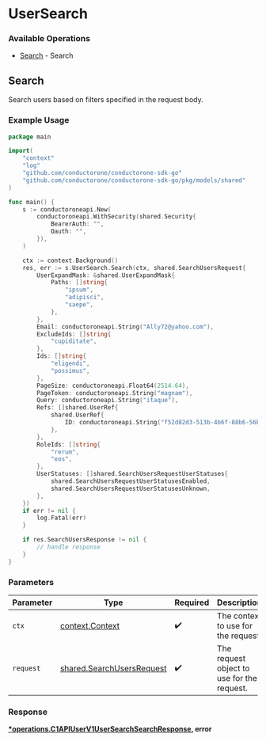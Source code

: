 # UserSearch

### Available Operations

* [Search](#search) - Search

## Search

Search users based on filters specified in the request body.

### Example Usage

```go
package main

import(
	"context"
	"log"
	"github.com/conductorone/conductorone-sdk-go"
	"github.com/conductorone/conductorone-sdk-go/pkg/models/shared"
)

func main() {
    s := conductoroneapi.New(
        conductoroneapi.WithSecurity(shared.Security{
            BearerAuth: "",
            Oauth: "",
        }),
    )

    ctx := context.Background()
    res, err := s.UserSearch.Search(ctx, shared.SearchUsersRequest{
        UserExpandMask: &shared.UserExpandMask{
            Paths: []string{
                "ipsum",
                "adipisci",
                "saepe",
            },
        },
        Email: conductoroneapi.String("Ally72@yahoo.com"),
        ExcludeIds: []string{
            "cupiditate",
        },
        Ids: []string{
            "eligendi",
            "possimus",
        },
        PageSize: conductoroneapi.Float64(2514.64),
        PageToken: conductoroneapi.String("magnam"),
        Query: conductoroneapi.String("itaque"),
        Refs: []shared.UserRef{
            shared.UserRef{
                ID: conductoroneapi.String("f52d82d3-513b-4b6f-88b6-56bcdb35ff2e"),
            },
        },
        RoleIds: []string{
            "rerum",
            "eos",
        },
        UserStatuses: []shared.SearchUsersRequestUserStatuses{
            shared.SearchUsersRequestUserStatusesEnabled,
            shared.SearchUsersRequestUserStatusesUnknown,
        },
    })
    if err != nil {
        log.Fatal(err)
    }

    if res.SearchUsersResponse != nil {
        // handle response
    }
}
```

### Parameters

| Parameter                                                              | Type                                                                   | Required                                                               | Description                                                            |
| ---------------------------------------------------------------------- | ---------------------------------------------------------------------- | ---------------------------------------------------------------------- | ---------------------------------------------------------------------- |
| `ctx`                                                                  | [context.Context](https://pkg.go.dev/context#Context)                  | :heavy_check_mark:                                                     | The context to use for the request.                                    |
| `request`                                                              | [shared.SearchUsersRequest](../../models/shared/searchusersrequest.md) | :heavy_check_mark:                                                     | The request object to use for the request.                             |


### Response

**[*operations.C1APIUserV1UserSearchSearchResponse](../../models/operations/c1apiuserv1usersearchsearchresponse.md), error**


